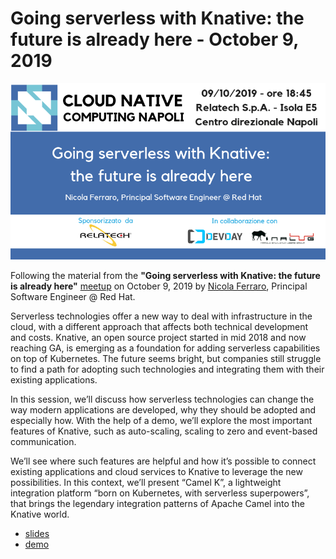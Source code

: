 # Going serverless with Knative: the future is already here - October 9, 2019

![Going serverless with Knative: the future is already here](banner.png)

Following the material from the **"Going serverless with Knative: the future is already here"** [meetup](https://community.cncf.io/events/details/cncf-cloud-native-computing-napoli-presents-going-serverless-with-knative-the-future-is-already-here/) on October 9, 2019 by [Nicola Ferraro](https://twitter.com/ni_ferraro0), Principal Software Engineer @ Red Hat.

Serverless technologies offer a new way to deal with infrastructure in the cloud, with a different approach that affects both technical development and costs. Knative, an open source project started in mid 2018 and now reaching GA, is emerging as a foundation for adding serverless capabilities on top of Kubernetes. The future seems bright, but companies still struggle to find a path for adopting such technologies and integrating them with their existing applications.

In this session, we’ll discuss how serverless technologies can change the way modern applications are developed, why they should be adopted and especially how.
With the help of a demo, we’ll explore the most important features of Knative, such as auto-scaling, scaling to zero and event-based communication.

We’ll see where such features are helpful and how it’s possible to connect existing applications and cloud services to Knative to leverage the new possibilities. In this context, we’ll present “Camel K”, a lightweight integration platform “born on Kubernetes, with serverless superpowers”, that brings the legendary integration patterns of Apache Camel into the Knative world.

* [slides](going-serverless-with-knative.pdf)
* [demo](https://github.com/nicolaferraro/knative-demo)